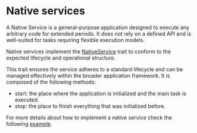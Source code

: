# Native services

A Native Service is a general-purpose application designed to execute any
arbitrary code for extended periods. It does not rely on a defined API and
is well-suited for tasks requiring flexible execution models.

Native services implement the [NativeService](../src/service/native/mod.rs)
trait to conform to the expected lifecycle and operational structure.

This trait ensures the service adheres to a standard lifecycle and
can be managed effectively within the broader application framework. It
is composed of the following methods:

- start: the place where the application is initialized and the main task
is executed.
- stop: the place to finish everything that was initialized before.

For more details about how to implement a native service check the following
[example](../../examples/apps/native).
